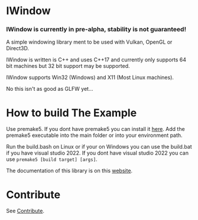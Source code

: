 # IWindow

### **IWindow is currently in pre-alpha, stability is not guaranteed!** 

A simple windowing library ment to be used with Vulkan, OpenGL or Direct3D.
 
IWindow is written is C++ and uses C++17 and currently only supports 64 bit machines but 32 bit support may be supported.
 
IWindow supports Win32 (Windows) and X11 (Most Linux machines).
 
No this isn't as good as GLFW yet...

# How to build The Example

Use premake5. If you dont have premake5 you can install it [here](https://premake.github.io/). 
Add the premake5 executable into the main folder or into your environment path.

Run the build.bash on Linux or if your on Windows you can use the build.bat if you have visual studio 2022. If you dont have visual studio 2022 you can use `premake5 [build target] [args]`.

The documentation of this library is on this [website](https://immanuel-c.github.io/IWindow).

# Contribute

See [Contribute](./Contribute.md).
